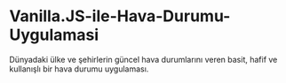 # Vanilla.JS-ile-Hava-Durumu-Uygulamasi
 Dünyadaki ülke ve şehirlerin güncel hava durumlarını veren basit, hafif ve kullanışlı bir hava durumu uygulaması.
